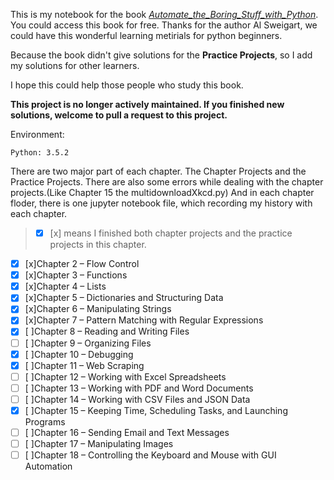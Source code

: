This is my notebook for the book [*Automate_the_Boring_Stuff_with_Python*](https://automatetheboringstuff.com/#toc). You could access this book for free. Thanks for the author Al Sweigart, we could have this wonderful learning metirials for python beginners.

Because the book didn't give solutions for the **Practice Projects**, so I add my solutions for other learners.

I hope this could help those people who study this book.

**This project is no longer actively maintained. If you finished new solutions, welcome to pull a request to this project.**

Environment:
```
Python: 3.5.2
```

There are two major part of each chapter. The Chapter Projects and the Practice Projects.
There are also some errors while dealing with the chapter projects.(Like Chapter 15 the multidownloadXkcd.py)
And in each chapter floder, there is one jupyter notebook file, which recording my history with each chapter.
> - [x] [x] means I finished both chapter projects and the practice projects in this chapter.

- [x] [x]Chapter 2 – Flow Control
- [x] [x]Chapter 3 – Functions
- [x] [x]Chapter 4 – Lists
- [x] [x]Chapter 5 – Dictionaries and Structuring Data
- [x] [x]Chapter 6 – Manipulating Strings
- [x] [x]Chapter 7 – Pattern Matching with Regular Expressions
- [x] [ ]Chapter 8 – Reading and Writing Files
- [ ] [ ]Chapter 9 – Organizing Files
- [x] [ ]Chapter 10 – Debugging
- [x] [ ]Chapter 11 – Web Scraping
- [ ] [ ]Chapter 12 – Working with Excel Spreadsheets
- [ ] [ ]Chapter 13 – Working with PDF and Word Documents
- [ ] [ ]Chapter 14 – Working with CSV Files and JSON Data
- [x] [ ]Chapter 15 – Keeping Time, Scheduling Tasks, and Launching Programs
- [ ] [ ]Chapter 16 – Sending Email and Text Messages
- [ ] [ ]Chapter 17 – Manipulating Images
- [ ] [ ]Chapter 18 – Controlling the Keyboard and Mouse with GUI Automation
